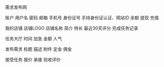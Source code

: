 需求发布网

账户
    用户名
    密码
    邮箱
    手机号
    身份证号
    手持身份证认证、网站ID
    余额
    提现
    充值
    
我的店铺
    店铺LOGO
    店铺名称
    简介
    特长
    最近30天评分
    完成任务记录
    
任务大厅
    时间
    加急
    金额
    人气
    
发布需求
    标题
    描述
    附件
    定金
    佣金
    
接受任务
    报价
    承接
    验收评价
    